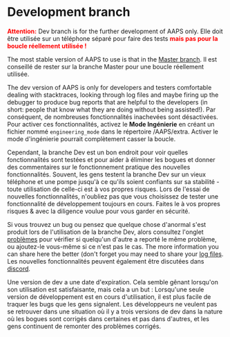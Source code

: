 # Development branch

<font color="#FF0000"><strong>Attention:</strong></font>
Dev branch is for the further development of AAPS only. Elle doit être utilisée sur un téléphone séparé pour faire des tests <font color="#FF0000"><strong>mais pas pour la boucle réellement utilisée !</strong></font>

The most stable version of AAPS to use is that in the [Master branch](https://github.com/nightscout/AndroidAPS/tree/master). Il est conseillé de rester sur la branche Master pour une boucle réellement utilisée.

The dev version of AAPS is only for developers and testers comfortable dealing with stacktraces, looking through log files and maybe firing up the debugger to produce bug reports that are helpful to the developers (in short: people that know what they are doing without being assisted!). Par conséquent, de nombreuses fonctionnalités inachevées sont désactivées. Pour activer ces fonctionnalités, activez le **Mode Ingénierie** en créant un fichier nommé `engineering_mode` dans le répertoire /AAPS/extra. Activer le mode d'ingénierie pourrait complètement casser la boucle.

Cependant, la branche Dev est un bon endroit pour voir quelles fonctionnalités sont testées et pour aider à éliminer les bogues et donner des commentaires sur le fonctionnement pratique des nouvelles fonctionnalités. Souvent, les gens testent la branche Dev sur un vieux téléphone et une pompe jusqu'à ce qu'ils soient confiants sur sa stabilité - toute utilisation de celle-ci est à vos propres risques. Lors de l'essai de nouvelles fonctionnalités, n'oubliez pas que vous choisissez de tester une fonctionnalité de développement toujours en cours. Faites le à vos propres risques & avec la diligence voulue pour vous garder en sécurité.

Si vous trouvez un bug ou pensez que quelque chose d'anormal s'est produit lors de l'utilisation de la branche Dev, alors consultez l'onglet [problèmes](https://github.com/nightscout/AndroidAPS/issues) pour vérifier si quelqu'un d'autre a reporté le même problème, ou ajoutez-le vous-même si ce n'est pas le cas. The more information you can share here the better (don't forget you may need to share your [log files](../GettingHelp/AccessingLogFiles.md). Les nouvelles fonctionnalités peuvent également être discutées dans [discord](https://discord.gg/4fQUWHZ4Mw).

Une version de dev a une date d'expiration. Cela semble gênant lorsqu'on son utilisation est satisfaisante, mais cela a un but : Lorsqu'une seule version de développement est en cours d'utilisation, il est plus facile de traquer les bugs que les gens signalent. Les développeurs ne veulent pas se retrouver dans une situation où il y a trois versions de dev dans la nature où les bogues sont corrigés dans certaines et pas dans d'autres, et les gens continuent de remonter des problèmes corrigés.